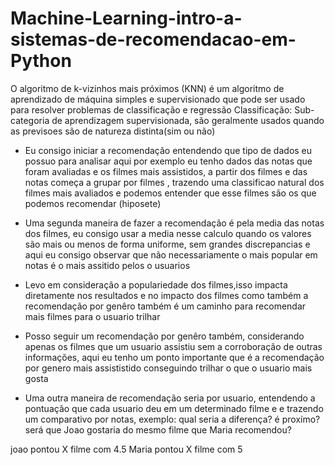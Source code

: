 # Machine-Learning-intro-a-sistemas-de-recomendacao-em-Python

O algoritmo de k-vizinhos mais próximos (KNN) é um algoritmo de aprendizado de máquina simples e supervisionado que pode ser usado para resolver problemas de classificação e regressão
Classificação: Sub-categoria de aprendizagem supervisionada, são geralmente usados quando as previsoes são de natureza distinta(sim ou não)


- Eu consigo iniciar a recomendação entendendo que tipo de dados eu possuo para analisar aqui por exemplo eu tenho dados das notas que foram avaliadas e os filmes mais assistidos, a partir dos filmes e das notas começa a grupar por filmes , trazendo uma classificao natural dos filmes mais avaliados 
e podemos entender que esse filmes são os que podemos recomendar (hiposete) 

- Uma segunda maneira de fazer a recomendação é pela media das notas dos filmes, eu consigo usar a media nesse calculo quando os valores são mais ou menos de forma uniforme, sem grandes discrepancias 
e aqui eu consigo observar que não necessariamente o mais popular em notas é o mais assitido pelos o usuarios 

- Levo em  consideração a populariedade dos filmes,isso impacta diretamente nos resultados e no impacto dos filmes como também a recomendação por genêro também é um caminho para recomendar mais filmes para o usuario trilhar

- Posso seguir um recomendação por genêro também, considerando apenas os filmes que um usuario assistiu sem a corroboração de outras informações, aqui eu tenho um ponto importante
que é a recomendação por genero mais assististido conseguindo trilhar o que o usuario mais gosta 

- Uma outra maneira de recomendação seria por usuario, entendendo a pontuação que cada usuario deu em um determinado filme e e trazendo um comparativo por notas, exemplo: qual seria a diferença? é proxímo? será que Joao gostaria do mesmo filme que Maria recomendou?

joao pontou X filme com 4.5
Maria pontou X filme com 5 


